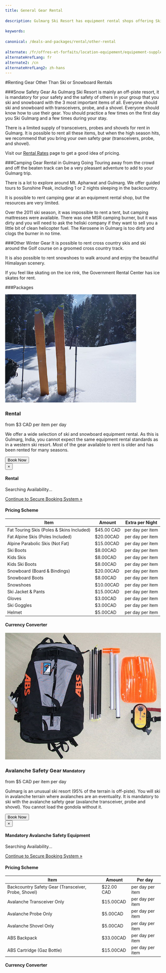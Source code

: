 ```yaml
---
title: General Gear Rental

description: Gulmarg Ski Resort has equipment rental shops offering Ski Gear rentals like safety gear, camping gear, cross country skis & snowshoes for your Ski Gulmarg trip.

keywords:

canonical: /deals-and-packages/rental/other-rental

alternate: /fr/offres-et-forfaits/location-equipement/equipement-supplementaire
alternateHrefLang: fr
alternate2: /cn
alternateHrefLang2: zh-hans
---
```


#Renting Gear Other Than Ski or Snowboard Rentals

###Snow Safety Gear
As Gulmarg Ski Resort is mainly an off-piste resort, it is mandatory for your safety and the safety of others in your group that you ski and snowboard with the 3 most important items of all. Everyone should ski and snowboard with transceivers, probe, and a shovel. Everyone should know how to use their gear. You should practice a few times on the first day you Ski Gulmarg and a few times during your stay.

There is a limited supply of transceivers, probes and shovels for rent in Gulmarg. It is possible to rent all these items, but when the high season hits, we recommend that you bring your own safety gear (transceivers, probe, and shovel).

Visit our [Rental Rates](../rental-rates) page to get a good idea of pricing.

###Camping Gear Rental in Gulmarg
Going Touring away from the crowd and off the beaten track can be a very pleasant adventure to add to your Gulmarg trip.

There is a lot to explore around Mt. Apharwat and Gulmarg. We offer guided tours to Sunshine Peak, including 1 or 2 nights sleeping in the backcountry.

It is possible to rent camping gear at an equipment rental shop, but the resources are very limited.

Over the 2011 ski season, it was impossible to rent a tent, but camping mattresses were available. There was one MSR camping burner, but it was dirty and you will need to ask the heliski company if they want to sell you a little bit of clean helicopter fuel. The Kerosene in Gulmarg is too dirty and clogs the burner in no time.

###Other Winter Gear
It is possible to rent cross country skis and ski around the Golf course on a groomed cross country track.

It is also possible to rent snowshoes to walk around and enjoy the beautiful Himalayan scenery.

If you feel like skating on the ice rink, the Government Rental Center has ice skates for rent.

###Packages

<div class="row">
    <div class="col-sm-6 m-b-40">
        <div class="package-item-wrap">
            <div class="package-image">
                <span>
                    <img src="/user/themes/skigulmarg/images/packages/rental/rental.jpg" alt="">
                </span>
            </div>
            <div class="package-description">
                <h3>Rental</h3>
                <div class="package-price">
                    from <span>$3 CAD</span> per item per day
                </div>
                <p>
                    We offer a wide selection of ski and snowboard equipment rental. As this is Gulmarg, India, you cannot expect the same equipment rental standards as in a western ski resort. Most of the gear available to rent is older and has been rented for many seasons.
                </p>
                <button
                    class="btn btn-rounded btn-outline"
                    type="button"
                    data-target="#modal-checkfront-1"
                    data-toggle="modal"
                    data-checkfront-target="CHECKFRONT_WIDGET_01"
                    data-checkfront-item-id="16"
                    data-checkfront-category-id="2"
                    data-checkfront-options="hidesearch">
                    Book Now
                </button>
                <div class="modal fade" id="modal-checkfront-1" aria-hidden="true">
                    <div class="modal-dialog">
                        <div class="modal-content">
                            <div class="modal-header">
                                <button
                                    class="close"
                                    type="button"
                                    data-dismiss="modal"
                                    aria-hidden="true">
                                    ×
                                </button>
                                <h4 class="modal-title">Rental</h4>
                            </div>
                            <div class="modal-body">
                                <div id="CHECKFRONT_WIDGET_01">
                                    <p class="searching-availability">
                                        Searching Availability...
                                    </p>
                                </div>
                                <noscript>
                                    <a href="https://skigulmarg.checkfront.com/reserve/" class="font-16">
                                        Continue to Secure Booking System &raquo;
                                    </a>
                                </noscript>
                                <div class="accordion pricing">
                                    <article class="ac-item">
                                        <h4 class="ac-title">Pricing Scheme</h4>
                                        <div class="ac-content">
                                            <div class="table-container">
                                                <table class="table">
                                                    <thead>
                                                        <tr>
                                                            <th>Item</th>
                                                            <th>Amount</th>
                                                            <th>Extra per Night</th>
                                                        </tr>
                                                    </thead>
                                                    <tbody>
                                                        <tr>
                                                            <td>Fat Touring Skis (Poles & Skins Included)</td>
                                                            <td>$45.00 CAD</td>
                                                            <td>per day per item</td>
                                                        </tr>
                                                        <tr>
                                                            <td>Fat Alpine Skis (Poles Included)</td>
                                                            <td>$20.00CAD</td>
                                                            <td>per day per item</td>
                                                        </tr>
                                                        <tr>
                                                            <td>Alpine Parabolic Skis (Not Fat) </td>
                                                            <td>$15.00CAD</td>
                                                            <td>per day per item</td>
                                                        </tr>
                                                        <tr>
                                                            <td>Ski Boots</td>
                                                            <td>$8.00CAD</td>
                                                            <td>per day per item</td>
                                                        </tr>
                                                        <tr>
                                                            <td>Kids Skis</td>
                                                            <td>$8.00CAD</td>
                                                            <td>per day per item</td>
                                                        </tr>
                                                        <tr>
                                                            <td>Kids Ski Boots</td>
                                                            <td>$8.00CAD</td>
                                                            <td>per day per item</td>
                                                        </tr>
                                                        <tr>
                                                            <td>Snowboard (Board & Bindings)</td>
                                                            <td>$20.00CAD</td>
                                                            <td>per day per item</td>
                                                        </tr>
                                                        <tr>
                                                            <td>Snowboard Boots</td>
                                                            <td>$8.00CAD</td>
                                                            <td>per day per item</td>
                                                        </tr>
                                                        <tr>
                                                            <td>Snowshoes</td>
                                                            <td>$10.00CAD</td>
                                                            <td>per day per item</td>
                                                        </tr>
                                                        <tr>
                                                            <td>Ski Jacket & Pants</td>
                                                            <td>$15.00CAD</td>
                                                            <td>per day per item</td>
                                                        </tr>
                                                        <tr>
                                                            <td>Gloves</td>
                                                            <td>$3.00CAD</td>
                                                            <td>per day per item</td>
                                                        </tr>
                                                        <tr>
                                                            <td>Ski Goggles</td>
                                                            <td>$3.00CAD</td>
                                                            <td>per day per item</td>
                                                        </tr>
                                                        <tr>
                                                            <td>Helmet</td>
                                                            <td>$5.00CAD</td>
                                                            <td>per day per item</td>
                                                        </tr>
                                                    </tbody>
                                                </table>
                                            </div>
                                        </div>
                                    </article>
                                    <article class="ac-item" style="margin-top: -1px">
                                        <h4 class="ac-title">Currency Converter</h4>
                                        <div class="ac-content">
                                            <div class="currency-converter">
                                                <script src="https://w.fxexchangerate.com/converter.php?fm=CAD&ft=EUR&lg=en&am=1&ty=1"></script>
                                            </div>
                                        </div>
                                    </article>
                                </div>
                            </div>
                        </div>
                    </div>
                </div>
            </div>
        </div>
    </div>
    <div class="col-sm-6 m-b-40">
        <div class="package-item-wrap">
            <div class="package-image">
                <span>
                    <img src="/user/themes/skigulmarg/images/packages/rental/rescue_equipment.jpg" alt="Rental - Avalanche Safety Gear - Gulmarg Ski Resort">
                </span>
            </div>
            <div class="package-description">
                <h3>Avalanche Safety Gear <small>Mandatory </small></h3>
                <div class="package-price">
                    from <span>$5 CAD</span> per item per day
                </div>
                <p>
                    Gulmarg is an unusual ski resort (95% of the terrain is off-piste). You will ski in avalanche terrain where avalanches are an eventuality. It is mandatory to ski with the avalanche safety gear (avalanche transceiver, probe and shovel). You cannot load the gondola without it.
                </p>
                <button
                    class="btn btn-rounded btn-outline"
                    type="button"
                    data-target="#modal-checkfront-2"
                    data-toggle="modal"
                    data-checkfront-target="CHECKFRONT_WIDGET_02"
                    data-checkfront-item-id="30"
                    data-checkfront-category-id="2"
                    data-checkfront-options="hidesearch">
                    Book Now
                </button>
                <div class="modal fade" id="modal-checkfront-2" aria-hidden="true">
                    <div class="modal-dialog">
                        <div class="modal-content">
                            <div class="modal-header">
                                <button
                                    class="close"
                                    type="button"
                                    data-dismiss="modal"
                                    aria-hidden="true">
                                    ×
                                </button>
                                <h4 class="modal-title">Mandatory Avalanche Safety Equipment</h4>
                            </div>
                            <div class="modal-body">
                                <div id="CHECKFRONT_WIDGET_02">
                                    <p class="searching-availability">
                                        Searching Availability...
                                    </p>
                                </div>
                                <noscript>
                                    <a href="https://skigulmarg.checkfront.com/reserve/" class="font-16">
                                        Continue to Secure Booking System &raquo;
                                    </a>
                                </noscript>
                                <div class="accordion pricing">
                                    <article class="ac-item">
                                        <h4 class="ac-title">Pricing Scheme</h4>
                                        <div class="ac-content">
                                            <div class="table-container">
                                                <table class="table">
                                                    <thead>
                                                        <tr>
                                                            <th>Item</th>
                                                            <th>Amount</th>
                                                            <th>Per day</th>
                                                        </tr>
                                                    </thead>
                                                    <tbody>
                                                        <tr>
                                                            <td>Backcountry Safety Gear (Transceiver, Probe, Shovel)</td>
                                                            <td>$22.00 CAD</td>
                                                            <td>per day per item</td>
                                                        </tr>
                                                        <tr>
                                                            <td> Avalanche Transceiver Only</td>
                                                            <td>$15.00CAD</td>
                                                            <td>per day per item</td>
                                                        </tr>
                                                        <tr>
                                                            <td>Avalanche Probe Only</td>
                                                            <td>$5.00CAD</td>
                                                            <td>per day per item</td>
                                                        </tr>
                                                        <tr>
                                                            <td>Avalanche Shovel Only</td>
                                                            <td>$5.00CAD</td>
                                                            <td>per day per item</td>
                                                        </tr>
                                                        <tr>
                                                            <td>ABS Backpack</td>
                                                            <td>$33.00CAD</td>
                                                            <td>per day per item</td>
                                                        </tr>
                                                        <tr>
                                                            <td>ABS Cartridge (Gaz Bottle)</td>
                                                            <td>$15.00CAD</td>
                                                            <td>per day per item</td>
                                                        </tr>
                                                    </tbody>
                                                </table>
                                            </div>
                                        </div>
                                    </article>
                                    <article class="ac-item" style="margin-top: -1px">
                                        <h4 class="ac-title">Currency Converter</h4>
                                        <div class="ac-content">
                                            <div class="currency-converter">
                                                <script src="https://w.fxexchangerate.com/converter.php?fm=CAD&ft=EUR&lg=en&am=1&ty=1"></script>
                                            </div>
                                        </div>
                                    </article>
                                </div>
                            </div>
                        </div>
                    </div>
                </div>
            </div>
        </div>
    </div>
</div>
